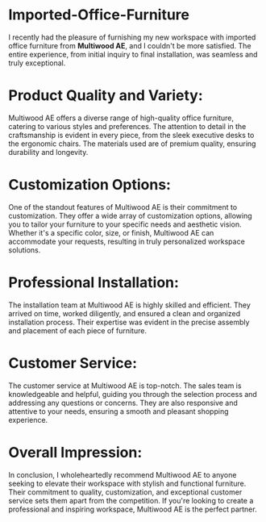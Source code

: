 # Imported-Office-Furniture

I recently had the pleasure of furnishing my new workspace with imported office furniture from **Multiwood AE**, and I couldn't be more satisfied. The entire experience, from initial inquiry to final installation, was seamless and truly exceptional.

# Product Quality and Variety:

Multiwood AE offers a diverse range of high-quality office furniture, catering to various styles and preferences. The attention to detail in the craftsmanship is evident in every piece, from the sleek executive desks to the ergonomic chairs. The materials used are of premium quality, ensuring durability and longevity.

# Customization Options:

One of the standout features of Multiwood AE is their commitment to customization. They offer a wide array of customization options, allowing you to tailor your furniture to your specific needs and aesthetic vision. Whether it's a specific color, size, or finish, Multiwood AE can accommodate your requests, resulting in truly personalized workspace solutions.

# Professional Installation:

The installation team at Multiwood AE is highly skilled and efficient. They arrived on time, worked diligently, and ensured a clean and organized installation process. Their expertise was evident in the precise assembly and placement of each piece of furniture.

# Customer Service:

The customer service at Multiwood AE is top-notch. The sales team is knowledgeable and helpful, guiding you through the selection process and addressing any questions or concerns. They are also responsive and attentive to your needs, ensuring a smooth and pleasant shopping experience.

# Overall Impression:

In conclusion, I wholeheartedly recommend Multiwood AE to anyone seeking to elevate their workspace with stylish and functional furniture. Their commitment to quality, customization, and exceptional customer service sets them apart from the competition. If you're looking to create a professional and inspiring workspace, Multiwood AE is the perfect partner.
